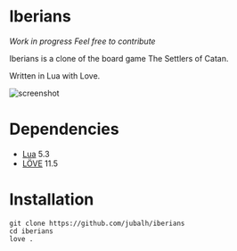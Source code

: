 # Iberians

*Work in progress*
*Feel free to contribute*

Iberians is a clone of the board game The Settlers of Catan.

Written in Lua with Love.

![screenshot](http://i.imgur.com/0SSDp2x.png)

# Dependencies
* [Lua](https://www.lua.org/) 5.3
* [LÖVE](https://love2d.org/) 11.5

# Installation

```
git clone https://github.com/jubalh/iberians
cd iberians
love .
```
